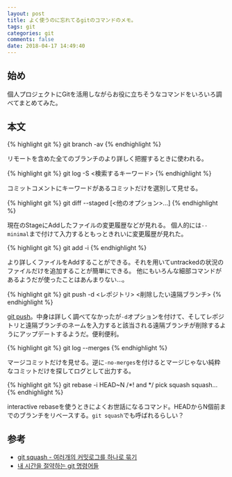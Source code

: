 ```yaml
---
layout: post
title: よく使うのに忘れてるgitのコマンドのメモ。
tags: git
categories: git
comments: false
date: 2018-04-17 14:49:40
---
```



## 始め

個人プロジェクトにGitを活用しながらお役に立ちそうなコマンドをいろいろ調べてまとめてみた。
<!--more-->

## 本文

{% highlight git %}
git branch -av
{% endhighlight %}

リモートを含めた全てのブランチのより詳しく把握するときに使われる。

{% highlight git %}
git log -S <検索するキーワード>
{% endhighlight %}

コミットコメントにキーワードがあるコミットだけを選別して見せる。

{% highlight git %}
git diff --staged [<他のオプション>...]
{% endhighlight %}

現在のStageにAddしたファイルの変更履歴などが見れる。
個人的には`--minimal`まで付けて入力するともっときれいに変更履歴が見れた。

{% highlight git %}
git add -i
{% endhighlight %}

より詳しくファイルをAddすることができる。それを用いてuntrackedの状況のファイルだけを追加することが簡単にできる。
他にもいろんな細部コマンドがあるようだが使ったことはあんまりない…。

{% highlight git %}
git push -d <レポジトリ> <削除したい遠隔ブランチ>
{% endhighlight %}

[git push](https://git-scm.com/docs/git-push)。中身は詳しく調べてなかったが`-d`オプションを付けて、そしてレポジトリと遠隔ブランチのネームを入力すると該当される遠隔ブランチが削除するようにアップデートするようだ。便利便利。

{% highlight git %}
git log --merges
{% endhighlight %}

マージコミットだけを見せる。逆に`-no-merges`を付けるとマージじゃない純粋なコミットだけを探してログとして出力する。

{% highlight git %}
git rebase -i HEAD~N
/*! and */
pick
squash
squash...
{% endhighlight %}

interactive rebaseを使うときによくお世話になるコマンド。HEADからN個前までのブランチをリベースする。`git squash`でも呼ばれるらしい？

## 参考

* [git squash - 여러개의 커밋로그를 하나로 묶기](http://meetup.toast.com/posts/39)
* [내 시간을 절약하는 git 명령어들](sunphiz.me/wp/archives/2558)